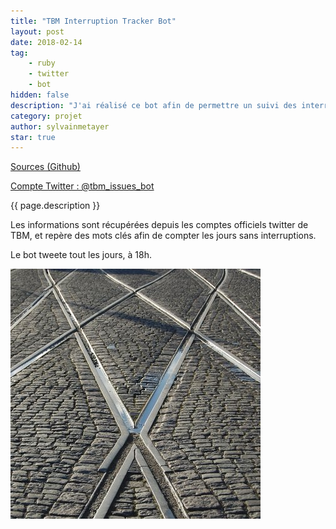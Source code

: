 ```yaml
---
title: "TBM Interruption Tracker Bot"
layout: post
date: 2018-02-14
tag: 
    - ruby
    - twitter
    - bot
hidden: false
description: "J'ai réalisé ce bot afin de permettre un suivi des interruptions des Trams Bordelais."
category: projet
author: sylvainmetayer
star: true
---
```


[Sources (Github)](https://github.com/sylvainmetayer/tbm_interruption_tracker)

[Compte Twitter : @tbm_issues_bot](https://twitter.com/tbm_issues_bot)

{{ page.description }}

Les informations sont récupérées depuis les comptes officiels twitter de TBM, et repère des mots clés afin de compter les jours sans interruptions.

Le bot tweete tout les jours, à 18h.

[![Photo de profil du Bot](/assets/images/projets/tbm_tracker_bot.jpg)](https://twitter.com/tbm_issues_bot)

